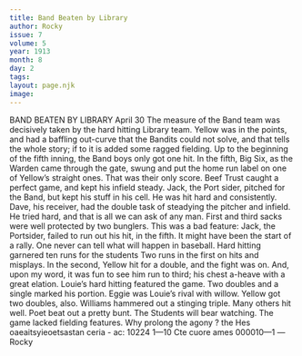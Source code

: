 ```yaml
---
title: Band Beaten by Library
author: Rocky
issue: 7
volume: 5
year: 1913
month: 8
day: 2
tags:
layout: page.njk
image:
---
```

BAND BEATEN BY LIBRARY    April 30    The measure of the Band team was decisively taken by the hard hitting Library team. Yellow was in the points, and had a baffling out-curve that the Bandits could not solve, and that tells the whole story; if to it is added some ragged fielding. Up to the beginning of the fifth inning, the Band boys only got one hit. In the fifth, Big Six, as the Warden came through the gate, swung and put the home run label on one of Yellow’s straight ones. That was their only score. Beef Trust caught a perfect game, and kept his infield steady. Jack, the Port sider, pitched for the Band, but kept his stuff in his cell. He was hit hard and consistently. Dave, his receiver, had the double task of steadying the pitcher and infield. He tried hard, and that is all we can ask of any man. First and third sacks were well protected by two bunglers. This was a bad feature: Jack, the Portsider, failed to run out his hit, in the fifth. It might have been the start of a rally. One never can tell what will happen in baseball. Hard hitting garnered ten runs for the students Two runs in the first on hits and misplays. In the second, Yellow hit for a double, and the fight was on. And, upon my word, it was fun to see him run to third; his chest a-heave with a great elation. Louie’s hard hitting featured the game. Two doubles and a single marked his portion. Eggie was Louie’s rival with willow. Yellow got two doubles, also. Williams hammered out a stinging triple. Many others hit well. Poet beat out a pretty bunt. The Students will bear watching. The game lacked fielding features. Why prolong the agony ?       the Hes oaeaitsyieoetsastan ceria - ac: 10224 1—10 Cte cuore ames 000010—1 —Rocky 



